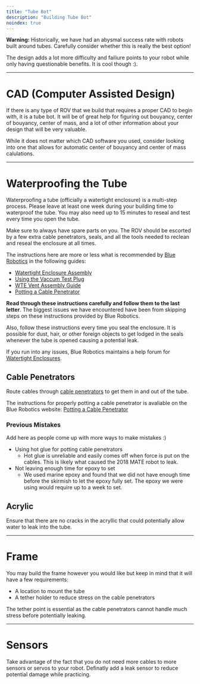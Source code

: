 ```yaml
---
title: "Tube Bot"
description: "Building Tube Bot"
noindex: true
---
```


**Warning:** Historically, we have had an abysmal success rate with robots built around tubes. Carefully consider whether this is really the best option!

The design adds a lot more difficulty and failiure points to your robot while only having questionable benefits. It is cool though :).

---

# CAD (Computer Assisted Design)

If there is any type of ROV that we build that requires a proper CAD to begin with, it is a tube bot. It will be of great help for figuring out bouyancy, center of bouyancy, center of mass, and a lot of other information about your design that will be very valuable.

While it does not matter which CAD software you used, consider looking into one that allows for automatic center of bouyancy and center of mass calulations.

---

# Waterproofing the Tube

Waterproofing a tube (officially a watertight enclosure) is a multi-step process. Please leave at least one week during your building time to waterproof the tube. You may also need up to 15 minutes to reseal and test every time you open the tube.

Make sure to always have spare parts on you. The ROV should be escorted by a few extra cable penetrators, seals, and all the tools needed to reclean and reseal the enclosure at all times.

The instructions here are more or less what is recommended by [Blue Robotics](https://bluerobotics.com) in the following guides:

* [Watertight Enclosure Assembly](https://bluerobotics.com/learn/watertight-enclosure-assembly-guide/)
* [Using the Vaccum Test Plug](https://bluerobotics.com/learn/using-the-vacuum-test-plug/)
* [WTE Vent Assembly Guide](https://bluerobotics.com/learn/wte-vent-assembly-guide/)
* [Potting a Cable Penetrator](https://bluerobotics.com/learn/potting-a-cable-penetrator/)

**Read through these instructions carefully and follow them to the last letter**. The biggest issues we have encountered have been from skipping steps on these instructions provided by Blue Robotics.

Also, follow these instructions every time you seal the enclosure. It is possible for dust, hair, or other foreign objects to get lodged in the seals whenever the tube is opened causing a potential leak.

If you run into any issues, Blue Robotics maintains a help forum for [Watertight Enclosures](https://discuss.bluerobotics.com/c/product-support/watertight-enclosures).

## Cable Penetrators

Route cables through [cable penetrators](https://bluerobotics.com/product-category/cables-connectors/penetrators/) to get them in and out of the tube. 

The instructions for properly potting a cable penetrator is avaliable on the Blue Robotics website: [Potting a Cable Penetrator](https://bluerobotics.com/learn/potting-a-cable-penetrator/)

### Previous Mistakes
Add here as people come up with more ways to make mistakes :)

* Using hot glue for potting cable penetrators
    * Hot glue is unreliable and easily comes off when force is put on the cables. This is likely what caused the 2018 MATE robot to leak.
* Not leaving enough time for epoxy to set
    * We used marine epoxy and found that we did not have enough time before the skirmish to let the epoxy fully set. The epoxy we were using would require up to a week to set.

## Acrylic

Ensure that there are no cracks in the acryllic that could potentially allow water to leak into the tube.

---

# Frame

You may build the frame however you would like but keep in mind that it will have a few requirements:

* A location to mount the tube
* A tether holder to reduce stress on the cable penetrators

The tether point is essential as the cable penetrators cannot handle much stress before potentially leaking.

---

# Sensors

Take advantage of the fact that you do not need more cables to more sensors or servos to your robot. Definatly add a leak sensor to reduce potential damage while practicing.
